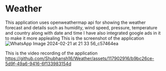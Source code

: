 # Weather

This application uses openweathermap api for showing the weather forecast and details such as humidity, wind speed, pressure, temperature and country along with date and time
I have also integrated google ads in it to make it more applealing
This is the screenshot of the application
![WhatsApp Image 2024-02-21 at 21 33 56_c57464ea](https://github.com/Shubhansh16/Weather/assets/117902916/20a846d4-25a7-41ae-ad53-583421dfd214)

This is the video recording of the application
https://github.com/Shubhansh16/Weather/assets/117902916/b9bc26ce-5d9f-49a6-9416-6f133983154d
